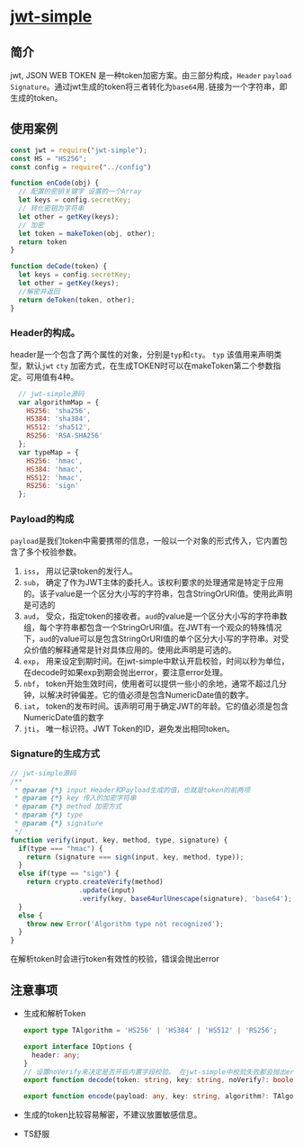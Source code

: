 # [jwt-simple](http://self-issued.info/docs/draft-ietf-oauth-json-web-token.html#rfc.section.3.1)

## 简介

jwt, JSON WEB TOKEN 是一种token加密方案。由三部分构成，`Header` `payload` `Signature`。通过jwt生成的token将三者转化为`base64`用`.`链接为一个字符串，即生成的token。

## 使用案例

```javascript
const jwt = require("jwt-simple");
const HS = "HS256";
const config = require("../config")

function enCode(obj) {
  // 配置的密钥关键字 设置的一个Array
  let keys = config.secretKey;
  // 转化密钥为字符串
  let other = getKey(keys);
  // 加密
  let token = makeToken(obj, other);
  return token
}

function deCode(token) {
  let keys = config.secretKey;
  let other = getKey(keys);
  //解密并返回
  return deToken(token, other);
}

```

### Header的构成。

header是一个包含了两个属性的对象，分别是`typ`和`cty`。
`typ` 该值用来声明类型，默认`jwt`
`cty` 加密方式，在生成TOKEN时可以在makeToken第二个参数指定。可用值有4种。

```javaScript
  // jwt-simple源码
  var algorithmMap = {
    HS256: 'sha256',
    HS384: 'sha384',
    HS512: 'sha512',
    RS256: 'RSA-SHA256'
  };
  var typeMap = {
    HS256: 'hmac',
    HS384: 'hmac',
    HS512: 'hmac',
    RS256: 'sign'
  };
```

### Payload的构成

`payload`是我们token中需要携带的信息，一般以一个对象的形式传入，它内置包含了多个校验参数。

1. `iss`， 用以记录token的发行人。
2. `sub`， 确定了作为JWT主体的委托人。该权利要求的处理通常是特定于应用的。该子value是一个区分大小写的字符串，包含StringOrURI值。使用此声明是可选的
3. `aud`， 受众，指定token的接收者。`aud`的value是一个区分大小写的字符串数组，每个字符串都包含一个StringOrURI值。在JWT有一个观众的特殊情况下，`aud`的value可以是包含StringOrURI值的单个区分大小写的字符串。对受众价值的解释通常是针对具体应用的。使用此声明是可选的。
4. `exp`， 用来设定到期时间。在jwt-simple中默认开启校验，时间以秒为单位，在decode时如果exp到期会抛出error，要注意error处理。
5. `nbf`， token开始生效时间，使用者可以提供一些小的余地，通常不超过几分钟，以解决时钟偏差。它的值必须是包含NumericDate值的数字。
6. `iat`， token的发布时间。该声明可用于确定JWT的年龄。它的值必须是包含NumericDate值的数字
7. `jti`， 唯一标识符。JWT Token的ID，避免发出相同token。

### Signature的生成方式

```JavaScript
// jwt-simple源码
/**
 * @param {*} input Header和Payload生成的值，也就是token的前两项
 * @param {*} key 传入的加密字符串
 * @param {*} method 加密方式
 * @param {*} type
 * @param {*} signature
 */
function verify(input, key, method, type, signature) {
  if(type === "hmac") {
    return (signature === sign(input, key, method, type));
  }
  else if(type == "sign") {
    return crypto.createVerify(method)
                 .update(input)
                 .verify(key, base64urlUnescape(signature), 'base64');
  }
  else {
    throw new Error('Algorithm type not recognized');
  }
}
```

在解析token时会进行token有效性的校验，错误会抛出error

## 注意事项

* 生成和解析Token

  ```typescript
  export type TAlgorithm = 'HS256' | 'HS384' | 'HS512' | 'RS256';

  export interface IOptions {
    header: any;
  }
  // 设置noVerify来决定是否开启内置字段校验。 在jwt-simple中校验失败都会抛出error，所以要做好错误处理。默认开启。
  export function decode(token: string, key: string, noVerify?: boolean, algorithm?: TAlgorithm): any;

  export function encode(payload: any, key: string, algorithm?: TAlgorithm, options?: IOptions): string;
  ```

* 生成的token比较容易解密，不建议放置敏感信息。
* TS舒服